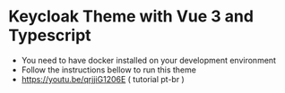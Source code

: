 # Keycloak Theme with Vue 3 and Typescript

- You need to have docker installed on your development environment
- Follow the instructions bellow to run this theme
- https://youtu.be/qrjjiG1206E ( tutorial pt-br )